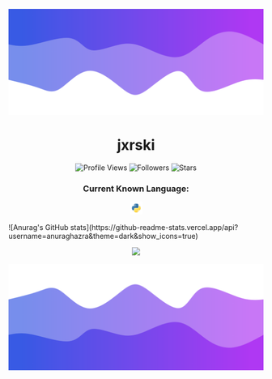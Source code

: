 ![Header](./header.png)

<h1 align="center">jxrski</h1>
<a href="https://github.com/jxrski"></a>

<p align="center">
  <img height="25" src="https://api.visitorbadge.io/api/VisitorHit?user=jxrski&countColorcountColor&countColor=%23006EFF" alt="Profile Views"/>
  <img height="25" src="https://img.shields.io/github/followers/jxrski?color=4a12ba&style=for-the-badge&logo=github&label=Follow" alt="Followers"/>
  <img height="25" src="https://img.shields.io/github/stars/jxrski?color=f429ff&style=for-the-badge&logo=github&label=Stars" alt="Stars"/>
</p>
<h3 align="center">Current Known Language:</h5>
<p align="center">
  <code><img height="25" src="https://raw.githubusercontent.com/github/explore/main/topics/python/python.png"></code>
</p>
![Anurag's GitHub stats](https://github-readme-stats.vercel.app/api?username=anuraghazra&theme=dark&show_icons=true)
<br>

<p align="center">
  <img src="https://github-readme-stats.vercel.app/api/?username=jxrski&title_color=674fc9&text_color=9f9f9f&show_icons=true&bg_color=00000000&hide_border=true&icon_color=674fc9&hide_title=true&count_private=true" />
</p>

![Footer](./footer.png)
